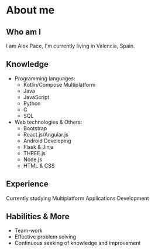 # About me

## Who am I

I am Alex Pace, I'm currently living in Valencia, Spain. 

## Knowledge

- Programming languages:
  - Kotlin/Compose Multiplatform
  - Java
  - JavaScript
  - Python
  - C
  - SQL
- Web technologies & Others:
  - Bootstrap
  - React.js/Angular.js
  - Android Developing
  - Flask & Jinja
  - THREE.js
  - Node.js
  - HTML & CSS

## Experience

Currently studying Multiplatform Applications Development

## Habilities & More

- Team-work
- Effective problem solving
- Continuous seeking of knowledge and improvement
